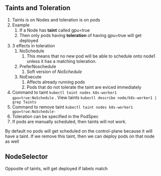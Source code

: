 ## Taints and Toleration

1. Taints is on Nodes and toleration is on pods
2. Example
    1. If a Node has **taint** called gpu=true
    2. Then only pods having **toleration** of having gpu=true will get deployed
3. 3 effects in toleration
    1. NoSchedule
        1. This means that no new pod will be able to schedule onto node1 unless it has a matching toleration.
    2. PreferNoschedule
        1. Soft version of *NoSchedule*
    3. NoExecute
        1. Affects already running pods
        2. Pods that do not tolerate the taint are eviced immediately
4. Command to taint `kubectl taint nodes k8s-worker1 gpu=true:NoSchedule` . View taints `kubectl describe node/k8s-worker1 | grep Taints`
5. Command to remove taint `kubectl taint nodes k8s-worker1 gpu=true:NoSchedule-`
6. Toleration can be specified  in the PodSpec
7. If pods are manually scheduled, then taints will not work.

By default no pods will get scheduled on the control-plane because it will have a taint.
If we remove this taint, then we can deploy pods on that node as well

## NodeSelector

Opposite of taints, will get deployed if labels match
